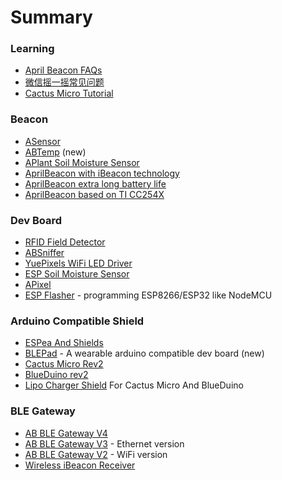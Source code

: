 # Summary

### Learning
 
* [April Beacon FAQs](How_to_use_ApriliBeacon.md)
* [微信摇一摇常见问题](WeChat_FAQ.md)
* [Cactus Micro Tutorial](Cactus_Micro_Tutorial_Links.md)

### Beacon
 - [ASensor](ASensor.md)
 - [ABTemp](ABTemp.md) (new)
 - [APlant Soil Moisture Sensor](APlant.md)
 - [AprilBeacon with iBeacon technology](AprilBeacon.md)
  - [AprilBeacon extra long battery life](AprilBeacon_based_on_DA14580.md)
  - [AprilBeacon based on TI CC254X](AprilBeacon_based_on_TI_CC254X.md) 
### Dev Board
 - [RFID Field Detector](RFID_Field_Detector.md)
 - [ABSniffer](ABSniffer.md)
 - [YuePixels WiFi LED Driver](YuePixels_WiFi_LED_Driver.md)
 - [ESP Soil Moisture Sensor](ESP_Soil_Moisture_Sensor.md)
 - [APixel](APixel.md)
 - [ESP Flasher](ESP_Flasher.md) - programming ESP8266/ESP32 like NodeMCU

### Arduino Compatible Shield

-   [ESPea And Shields](ESPea_And_Shields.md)
-   [BLEPad](BLEPad.md) - A wearable arduino compatible dev board (new)
-   [Cactus Micro Rev2](Cactus_Micro_Rev2.md)
-   [BlueDuino rev2](BlueDuino_rev2.md)
-   [Lipo Charger Shield](Lipo_Charger_Shield.md) For Cactus Micro And BlueDuino

### BLE Gateway

-   [AB BLE Gateway V4](AB_BLE_Gateway_V4.md)
-   [AB BLE Gateway V3](AB_BLE_Gateway_V3.md) - Ethernet
    version
-   [AB BLE Gateway V2](AB_BLE_Gateway.md) - WiFi version
-   [Wireless iBeacon Receiver](Wireless_iBeacon_Receiver.md)
